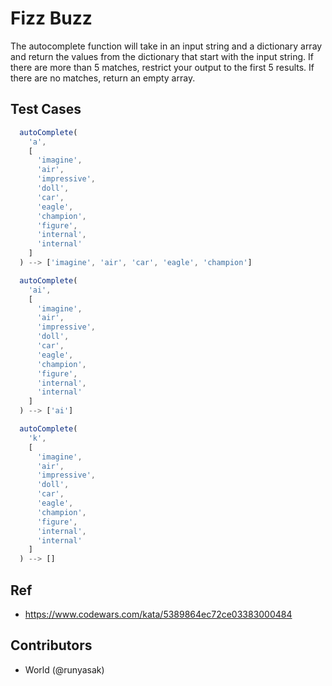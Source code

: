 # Fizz Buzz

The autocomplete function will take in an input string and a dictionary array and return the values from the dictionary that start with the input string. If there are more than 5 matches, restrict your output to the first 5 results. If there are no matches, return an empty array.

## Test Cases

```js
  autoComplete(
    'a',
    [
      'imagine',
      'air',
      'impressive',
      'doll',
      'car',
      'eagle',
      'champion',
      'figure',
      'internal',
      'internal'
    ]
  ) --> ['imagine', 'air', 'car', 'eagle', 'champion']
```

```js
  autoComplete(
    'ai',
    [
      'imagine',
      'air',
      'impressive',
      'doll',
      'car',
      'eagle',
      'champion',
      'figure',
      'internal',
      'internal'
    ]
  ) --> ['ai']
```

```js
  autoComplete(
    'k',
    [
      'imagine',
      'air',
      'impressive',
      'doll',
      'car',
      'eagle',
      'champion',
      'figure',
      'internal',
      'internal'
    ]
  ) --> []
```
## Ref
* https://www.codewars.com/kata/5389864ec72ce03383000484

## Contributors
* World (@runyasak)